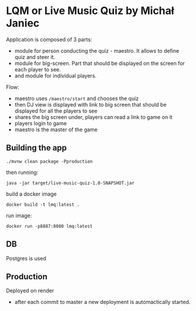 # LQM or Live Music Quiz by Michał Janiec

Application is composed of 3 parts:
 * module for person conducting the quiz - maestro. It allows to define quiz and steer it.
 * module for big-screen. Part that should be displayed on the screen for each player to see.
 * and module for individual players.  

Flow:
 * maestro uses `/maestro/start` and chooses the quiz
 * then DJ view is displayed with link to big screen that should be displayed for all the players to see
 * shares the big screen under, players can read a link to game on it
 * players login to game
 * maestro is the master of the game

## Building the app

```shell
./mvnw clean package -Pproduction
```

then running:

```shell
java -jar target/live-music-quiz-1.0-SNAPSHOT.jar
```

build a docker image 
```shell
docker build -t lmq:latest .
```
run image:
```shell
docker run -p8887:8080 lmq:latest
```

## DB

Postgres is used

## Production

Deployed on render 

 * after each commit to master a new deployment is automactically started.
